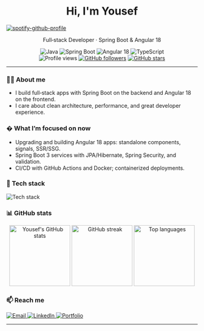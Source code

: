 
<h1 align="center">Hi, I'm Yousef</h1>

[![spotify-github-profile](https://spotify-github-profile.kittinanx.com/api/view?uid=hzmvbl4xcl8akesyb259qv07t&cover_image=true&theme=default&show_offline=false&background_color=121212&interchange=false)](https://spotify-github-profile.kittinanx.com/api/view?uid=hzmvbl4xcl8akesyb259qv07t&redirect=true)


<p align="center">Full‑stack Developer · Spring Boot & Angular 18</p>

<p align="center">
	<img src="https://img.shields.io/badge/Java-ED8B00?style=for-the-badge&logo=openjdk&logoColor=white" alt="Java"/>
	<img src="https://img.shields.io/badge/Spring_Boot-6DB33F?style=for-the-badge&logo=spring%20boot&logoColor=white" alt="Spring Boot"/>
	<img src="https://img.shields.io/badge/Angular-18-DD0031?style=for-the-badge&logo=angular&logoColor=white" alt="Angular 18"/>
	<img src="https://img.shields.io/badge/TypeScript-3178C6?style=for-the-badge&logo=typescript&logoColor=white" alt="TypeScript"/>
	<br/>
	<img src="https://komarev.com/ghpvc/?username=YousefAlalwan04&style=flat-square&color=0E75B6" alt="Profile views"/>
	<a href="https://github.com/YousefAlalwan04?tab=followers"><img src="https://img.shields.io/github/followers/YousefAlalwan04?label=Followers&style=flat-square" alt="GitHub followers"/></a>
	<a href="https://github.com/YousefAlalwan04?tab=stars"><img src="https://img.shields.io/github/stars/YousefAlalwan04?affiliations=OWNER%2CCOLLABORATOR&style=flat-square" alt="GitHub stars"/></a>
  
</p>

---

### 👨‍💻 About me
- I build full‑stack apps with Spring Boot on the backend and Angular 18 on the frontend.
- I care about clean architecture, performance, and great developer experience.

### � What I’m focused on now
- Upgrading and building Angular 18 apps: standalone components, signals, SSR/SSG.
- Spring Boot 3 services with JPA/Hibernate, Spring Security, and validation.
- CI/CD with GitHub Actions and Docker; containerized deployments.

### 🧰 Tech stack
<p>
	<img src="https://skillicons.dev/icons?i=java,spring,angular,ts,html,css,bootstrap,nodejs,mysql,github,postman&perline=11" alt="Tech stack"/>
</p>

### 📊 GitHub stats
<div align="center">
	<img height="160" src="https://github-readme-stats.vercel.app/api?username=YousefAlalwan04&show_icons=true&theme=transparent&hide_border=true" alt="Yousef's GitHub stats"/>
	<img height="160" src="https://github-readme-streak-stats.herokuapp.com?user=YousefAlalwan04&theme=transparent&hide_border=true" alt="GitHub streak"/>
	<img height="160" src="https://github-readme-stats.vercel.app/api/top-langs/?username=YousefAlalwan04&layout=compact&theme=transparent&hide_border=true" alt="Top languages"/>
</div>

### 📫 Reach me
<p>
	<a href="mailto:yousefalabbadi04@gmail.com" title="Email">
		<img src="https://img.shields.io/badge/Email-0A66C2?style=for-the-badge&logo=gmail&logoColor=white" alt="Email"/>
	</a>
	<a href="https://www.linkedin.com/in/yousef-al-alwan-48995220a/" target="_blank" title="LinkedIn">
		<img src="https://img.shields.io/badge/LinkedIn-0A66C2?style=for-the-badge&logo=linkedin&logoColor=white" alt="LinkedIn"/>
	</a>
	<a href="https://github.com/YousefAlalwan04" target="_blank" title="Portfolio">
		<img src="https://img.shields.io/badge/Portfolio-111111?style=for-the-badge&logo=vercel&logoColor=white" alt="Portfolio"/>
	</a>
</p>

---


